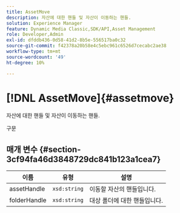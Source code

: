 ```yaml
---
title: AssetMove
description: 자산에 대한 핸들 및 자산이 이동하는 핸들.
solution: Experience Manager
feature: Dynamic Media Classic,SDK/API,Asset Management
role: Developer,Admin
exl-id: dfddb436-0d58-41d2-8b5e-556517ba0c32
source-git-commit: f42378a20b58e4c5ebc961c6526d7cecabc2ae38
workflow-type: tm+mt
source-wordcount: '49'
ht-degree: 10%

---
```


# [!DNL AssetMove]{#assetmove}

자산에 대한 핸들 및 자산이 이동하는 핸들.

구문

## 매개 변수 {#section-3cf94fa46d3848729dc841b123a1cea7}

| 이름 | 유형 | 설명 |
|---|---|---|
| assetHandle | `xsd:string` | 이동할 자산의 핸들입니다. |
| folderHandle | `xsd:string` | 대상 폴더에 대한 핸들입니다. |
